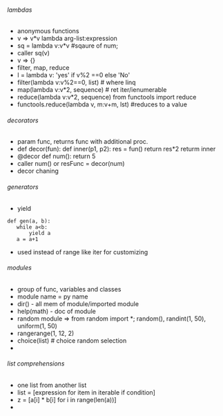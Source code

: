 ###### lambdas
- anonymous functions
- v => v*v lambda arg-list:expression
- sq = lambda v:v*v #sqaure of num; 
- caller sq(v)
- v => {}
- filter, map, reduce
- l = lambda v: 'yes' if v%2 ==0 else 'No'
- filter(lambda v:v%2==0, list) # where linq
- map(lambda v:v*2, sequence) # ret iter/ienumerable
- reduce(lambda v:v*2, sequence) from functools import reduce
- functools.reduce(lambda v, m:v+m, lst) #reduces to a value

###### decorators
 - param func, returns func with additional proc.
 - def decor(fun):
    def inner(p1, p2):
        res = fun()
        return res*2
    returm inner
- @decor
    def num():
        return 5
- caller num() or resFunc = decor(num)
- decor chaning

###### generators
 - yield 
 ```
 def gen(a, b):
    while a<b:
        yield a
    a = a+1
 ```
 - used instead of range like iter for customizing

 ###### modules
  - group of func, variables and classes
  - module name = py name
 - dir() - all mem of module/imported module
 - help(math) - doc of module
 - random module => from random import *; random(), randint(1, 50), uniform(1, 50)
 - rangerange(1, 12, 2)
 - choice(list) # choice random selection
 - 
###### list comprehensions
- one list from another list
- list = [expression for item in iterable if condition]
- z = [a[i] * b[i] for i in range(len(a))]
- 





